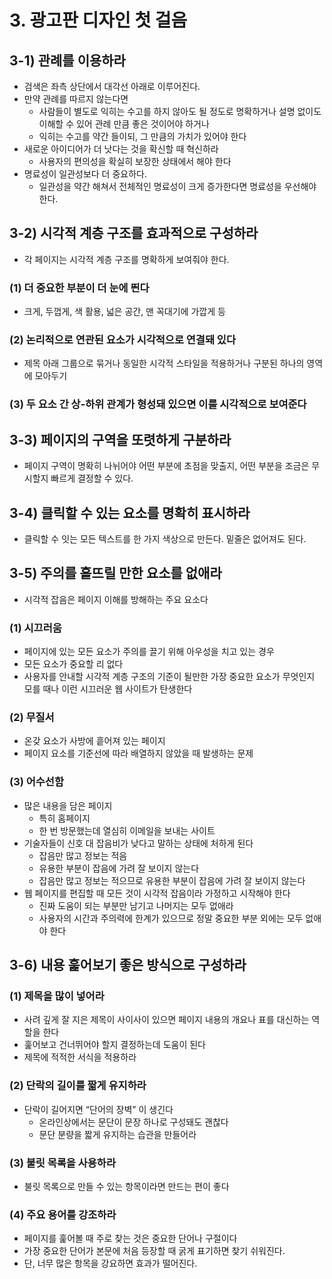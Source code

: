 # 3. 광고판 디자인 첫 걸음

## 3-1) 관례를 이용하라

- 검색은 좌측 상단에서 대각선 아래로 이루어진다.
- 만약 관례를 따르지 않는다면
  - 사람들이 별도로 익히는 수고를 하지 않아도 될 정도로 명확하거나 설명 없이도 이해할 수 있어 관례 만큼 좋은 것이어야 하거나
  - 익히는 수고를 약간 들이되, 그 만큼의 가치가 있어야 한다
- 새로운 아이디어가 더 낫다는 것을 확신할 때 혁신하라
  - 사용자의 편의성을 확실히 보장한 상태에서 해야 한다
- 명료성이 일관성보다 더 중요하다.
  - 일관성을 약간 해쳐서 전체적인 명료성이 크게 증가한다면 명료성을 우선해야 한다.

## 3-2) 시각적 계층 구조를 효과적으로 구성하라

- 각 페이지는 시각적 계층 구조를 명확하게 보여줘야 한다.

### (1) 더 중요한 부분이 더 눈에 띈다

- 크게, 두껍게, 색 활용, 넓은 공간, 맨 꼭대기에 가깝게 등

### (2) 논리적으로 연관된 요소가 시각적으로 연결돼 있다

- 제목 아래 그룹으로 묶거나 동일한 시각적 스타일을 적용하거나 구분된 하나의 영역에 모아두기

### (3) 두 요소 간 상-하위 관계가 형성돼 있으면 이를 시각적으로 보여준다

## 3-3) 페이지의 구역을 또렷하게 구분하라

- 페이지 구역이 명확히 나뉘어야 어떤 부분에 초점을 맞출지, 어떤 부분을 조금은 무시할지 빠르게 결정할 수 있다.

## 3-4) 클릭할 수 있는 요소를 명확히 표시하라

- 클릭할 수 잇는 모든 텍스트를 한 가지 색상으로 만든다. 밑줄은 없어져도 된다.

## 3-5) 주의를 흩뜨릴 만한 요소를 없애라

- 시각적 잡음은 페이지 이해를 방해하는 주요 요소다

### (1) 시끄러움

- 페이지에 있는 모든 요소가 주의를 끌기 위해 아우성을 치고 있는 경우
- 모든 요소가 중요할 리 없다
- 사용자를 안내할 시각적 계층 구조의 기준이 될만한 가장 중요한 요소가 무엇인지 모를 때나 이런 시끄러운 웹 사이트가 탄생한다

### (2) 무질서

- 온갖 요소가 사방에 흩어져 있는 페이지
- 페이지 요소를 기준선에 따라 배열하지 않았을 때 발생하는 문제

### (3) 어수선함

- 많은 내용을 담은 페이지
  - 특히 홈페이지
  - 한 번 방문했는데 열심히 이메일을 보내는 사이트
- 기술자들이 신호 대 잡음비가 낮다고 말하는 상태에 처하게 된다
  - 잡음만 많고 정보는 적음
  - 유용한 부분이 잡음에 가려 잘 보이지 않는다
  - 잡음만 많고 정보는 적으므로 유용한 부분이 잡음에 가려 잘 보이지 않는다
- 웹 페이지를 편집할 때 모든 것이 시각적 잡음이라 가정하고 시작해야 한다
  - 진짜 도움이 되는 부분만 남기고 나머지는 모두 없애라
  - 사용자의 시간과 주의력에 한계가 있으므로 정말 중요한 부분 외에는 모두 없애야 한다

## 3-6) 내용 훑어보기 좋은 방식으로 구성하라

### (1) 제목을 많이 넣어라

- 사려 깊게 잘 지은 제목이 사이사이 있으면 페이지 내용의 개요나 표를 대신하는 역할을 한다
- 훑어보고 건너뛰어야 할지 결정하는데 도움이 된다
- 제목에 적적한 서식을 적용하라

### (2) 단락의 길이를 짧게 유지하라

- 단락이 길어지면 “단어의 장벽” 이 생긴다
  - 온라인상에서는 문단이 문장 하나로 구성돼도 괜찮다
  - 문단 분량을 짧게 유지하는 습관을 만들어라

### (3) 불릿 목록을 사용하라

- 불릿 목록으로 만들 수 있는 항목이라면 만드는 편이 좋다

### (4) 주요 용어를 강조하라

- 페이지를 훑어볼 때 주로 찾는 것은 중요한 단어나 구절이다
- 가장 중요한 단어가 본문에 처음 등장할 때 굵게 표기하면 찾기 쉬워진다.
- 단, 너무 많은 항목을 강요하면 효과가 떨어진다.
